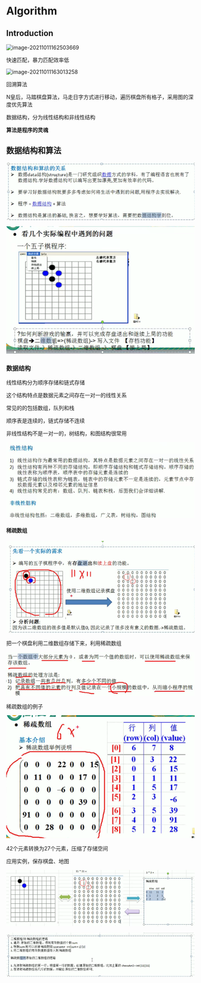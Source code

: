 # Algorithm

## Introduction

![image-20211011162503669](C:\Users\mountainINblack\AppData\Roaming\Typora\typora-user-images\image-20211011162503669.png)

快速匹配，暴力匹配效率低

![image-20211011163013258](C:\Users\mountainINblack\AppData\Roaming\Typora\typora-user-images\image-20211011163013258.png)

回溯算法

N皇后，马踏棋盘算法，马走日字方式进行移动，遍历棋盘所有格子，采用图的深度优先算法

数据结构，分为线性结构和非线性结构

**算法是程序的灵魂**

## 数据结构和算法

![image-20211011165729035](Algorithm.assets/image-20211011165729035.png)

![image-20211011170111406](Algorithm.assets/image-20211011170111406.png)

### 数据结构

线性结构分为顺序存储和链式存储

这个结构特点是数据元素之间存在一对一的线性关系

常见的的包括数组，队列和栈

顺序表是连续的，链式存储不连续

非线性结构不是一对一的，树结构，和图结构很常用

![image-20211014170629047](Algorithm.assets/image-20211014170629047.png)

#### 稀疏数组

![image-20211014170900712](Algorithm.assets/image-20211014170900712.png)

把一个棋盘利用二维数组存储下来，利用稀疏数组

![image-20211014171111492](Algorithm.assets/image-20211014171111492.png)

稀疏数组的例子

![image-20211014171151341](Algorithm.assets/image-20211014171151341.png)

42个元素转换为27个元素，压缩了存储空间

应用实例，保存棋盘、地图

![image-20211014172042957](Algorithm.assets/image-20211014172042957.png)

![image-20211014172124866](Algorithm.assets/image-20211014172124866.png)

